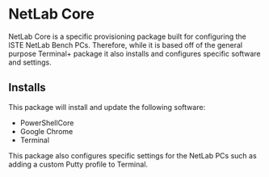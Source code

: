 # NetLab Core

NetLab Core is a specific provisioning package built for configuring the ISTE NetLab Bench PCs.
Therefore, while it is based off of the general purpose Terminal+ package it also installs and
configures specific software and settings.

## Installs

This package will install and update the following software:

* PowerShellCore
* Google Chrome
* Terminal

This package also configures specific settings for the NetLab PCs such as adding a custom Putty
profile to Terminal.